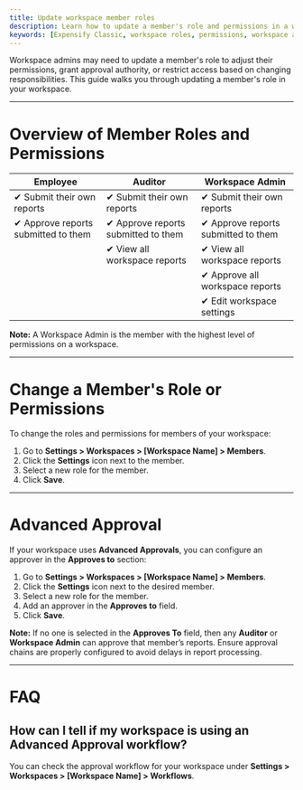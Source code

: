 ```yaml
---
title: Update workspace member roles
description: Learn how to update a member's role and permissions in a workspace.
keywords: [Expensify Classic, workspace roles, permissions, workspace admin, approval settings]
---
```


Workspace admins may need to update a member's role to adjust their permissions, grant approval authority, or restrict access based on changing responsibilities. This guide walks you through updating a member's role in your workspace.

---

# Overview of Member Roles and Permissions

| Employee                                  | Auditor                                    | Workspace Admin                           |
| ----------------------------------------- | ------------------------------------------ | ----------------------------------------- |
| &#10004; Submit their own reports         | &#10004; Submit their own reports          | &#10004; Submit their own reports         |
| &#10004; Approve reports submitted to them| &#10004; Approve reports submitted to them | &#10004; Approve reports submitted to them|
|                                           | &#10004; View all workspace reports        | &#10004; View all workspace reports       |
|                                           |                                            | &#10004; Approve all workspace reports    |
|                                           |                                            | &#10004; Edit workspace settings          |

**Note:** A Workspace Admin is the member with the highest level of permissions on a workspace.

---

# Change a Member's Role or Permissions

To change the roles and permissions for members of your workspace:
1. Go to **Settings > Workspaces > [Workspace Name] > Members**.
2. Click the **Settings** icon next to the member.
3. Select a new role for the member.
4. Click **Save**.

---

# Advanced Approval

If your workspace uses **Advanced Approvals**, you can configure an approver in the **Approves to** section:
1. Go to **Settings > Workspaces > [Workspace Name] > Members**.
2. Click the **Settings** icon next to the desired member.
3. Select a new role for the member.
4. Add an approver in the **Approves to** field.
5. Click **Save**.

**Note:** If no one is selected in the **Approves To** field, then any **Auditor** or **Workspace Admin** can approve that member’s reports. Ensure approval chains are properly configured to avoid delays in report processing.

---

# FAQ

## How can I tell if my workspace is using an Advanced Approval workflow? 

You can check the approval workflow for your workspace under **Settings > Workspaces > [Workspace Name] > Workflows**.

